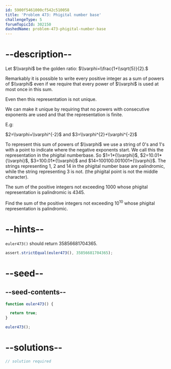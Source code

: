 ```yaml
---
id: 5900f5461000cf542c510058
title: 'Problem 473: Phigital number base'
challengeType: 5
forumTopicId: 302150
dashedName: problem-473-phigital-number-base
---
```


# --description--

Let $\\varphi$ be the golden ratio: $\\varphi=\\frac{1+\\sqrt{5}}{2}.$

Remarkably it is possible to write every positive integer as a sum of powers of $\\varphi$ even if we require that every power of $\\varphi$ is used at most once in this sum.

Even then this representation is not unique.

We can make it unique by requiring that no powers with consecutive exponents are used and that the representation is finite.

E.g:

$2=\\varphi+\\varphi^{-2}$ and $3=\\varphi^{2}+\\varphi^{-2}$

To represent this sum of powers of $\\varphi$ we use a string of 0's and 1's with a point to indicate where the negative exponents start. We call this the representation in the phigital numberbase. So $1=1*{\\varphi}$, $2=10.01*{\\varphi}$, $3=100.01*{\\varphi}$ and $14=100100.001001*{\\varphi}$. The strings representing 1, 2 and 14 in the phigital number base are palindromic, while the string representing 3 is not. (the phigital point is not the middle character).

The sum of the positive integers not exceeding 1000 whose phigital representation is palindromic is 4345.

Find the sum of the positive integers not exceeding $10^{10}$ whose phigital representation is palindromic.

# --hints--

`euler473()` should return 35856681704365.

```js
assert.strictEqual(euler473(), 35856681704365);
```

# --seed--

## --seed-contents--

```js
function euler473() {

  return true;
}

euler473();
```

# --solutions--

```js
// solution required
```
